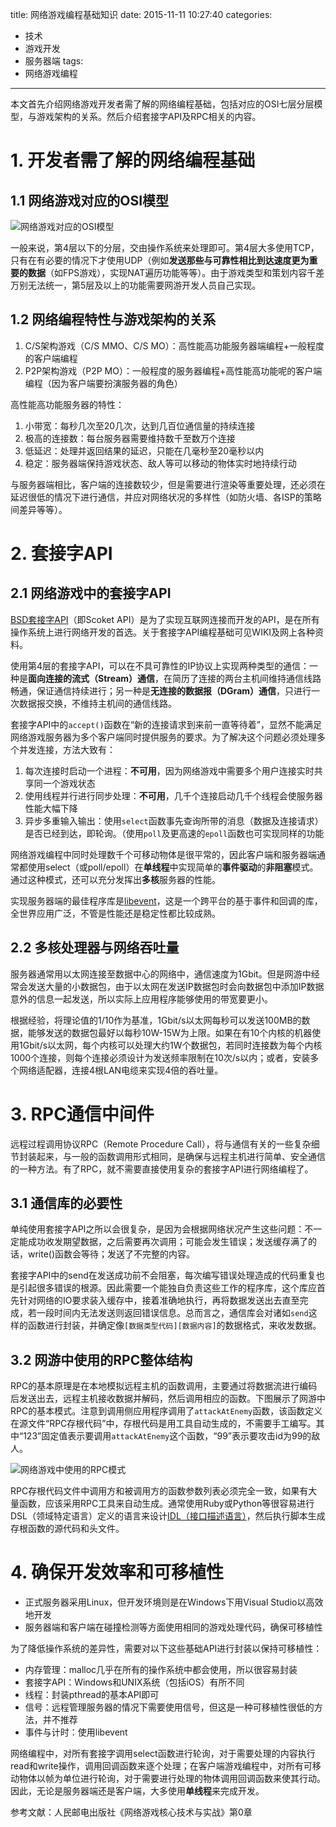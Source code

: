 title: 网络游戏编程基础知识
date: 2015-11-11 10:27:40
categories:
- 技术
- 游戏开发
- 服务器端
tags:
- 网络游戏编程
---
本文首先介绍网络游戏开发者需了解的网络编程基础，包括对应的OSI七层分层模型，与游戏架构的关系。然后介绍套接字API及RPC相关的内容。

<!-- more -->

# 1. 开发者需了解的网络编程基础

## 1.1 网络游戏对应的OSI模型

![网络游戏对应的OSI模型](http://raytaylorlin-blog.oss-cn-shenzhen.aliyuncs.com/image/server/网络游戏对应的OSI模型.png)

一般来说，第4层以下的分层，交由操作系统来处理即可。第4层大多使用TCP，只有在有必要的情况下才使用UDP（例如**发送那些与可靠性相比到达速度更为重要的数据**（如FPS游戏），实现NAT遍历功能等等）。由于游戏类型和策划内容千差万别无法统一，第5层及以上的功能需要网游开发人员自己实现。

## 1.2 网络编程特性与游戏架构的关系

1. C/S架构游戏（C/S MMO、C/S MO）：高性能高功能服务器端编程+一般程度的客户端编程
2. P2P架构游戏（P2P MO）：一般程度的服务器编程+高性能高功能呢的客户端编程（因为客户端要扮演服务器的角色）

高性能高功能服务器的特性：

1. 小带宽：每秒几次至20几次，达到几百位通信量的持续连接
2. 极高的连接数：每台服务器需要维持数千至数万个连接
3. 低延迟：处理并返回结果的延迟，只能在几毫秒至20毫秒以内
4. 稳定：服务器端保持游戏状态、敌人等可以移动的物体实时地持续行动

与服务器端相比，客户端的连接数较少，但是需要进行渲染等重要处理，还必须在延迟很低的情况下进行通信，并应对网络状况的多样性（如防火墙、各ISP的策略间差异等等）。

# 2. 套接字API

## 2.1 网络游戏中的套接字API

[BSD套接字API](https://zh.wikipedia.org/wiki/Berkeley%E5%A5%97%E6%8E%A5%E5%AD%97)（即Scoket API）是为了实现互联网连接而开发的API，是在所有操作系统上进行网络开发的首选。关于套接字API编程基础可见WIKI及网上各种资料。

使用第4层的套接字API，可以在不具可靠性的IP协议上实现两种类型的通信：一种是**面向连接的流式（Stream）通信**，在简历了连接的两台主机间维持通信线路畅通，保证通信持续进行；另一种是**无连接的数据报（DGram）通信**，只进行一次数据报交换，不维持主机间的通信线路。

套接字API中的`accept()`函数在“新的连接请求到来前一直等待着”，显然不能满足网络游戏服务器为多个客户端同时提供服务的要求。为了解决这个问题必须处理多个并发连接，方法大致有：

1. 每次连接时启动一个进程：**不可用**，因为网络游戏中需要多个用户连接实时共享同一个游戏状态
2. 使用线程并行进行同步处理：**不可用**，几千个连接启动几千个线程会使服务器性能大幅下降
3. 异步多重输入输出：使用`select`函数事先查询所带的消息（数据及连接请求）是否已经到达，即轮询。（使用`poll`及更高速的`epoll`函数也可实现同样的功能

网络游戏编程中同时处理数千个可移动物体是很平常的，因此客户端和服务器端通常都使用select（或poll/epoll）在**单线程**中实现简单的**事件驱动**的**非阻塞**模式。通过这种模式，还可以充分发挥出**多核**服务器的性能。

实现服务器端的最佳程序库是[libevent](http://libevent.org/)，这是一个跨平台的基于事件和回调的库，全世界应用广泛，不管是性能还是稳定性都比较成熟。

## 2.2 多核处理器与网络吞吐量

服务器通常用以太网连接至数据中心的网络中，通信速度为1Gbit。但是网游中经常会发送大量的小数据包，由于以太网在发送IP数据包时会向数据包中添加IP数据意外的信息一起发送，所以实际上应用程序能够使用的带宽要更小。

根据经验，将理论值的1/10作为基准，1Gbit/s以太网每秒可以发送100MB的数据，能够发送的数据包最好以每秒10W-15W为上限。如果在有10个内核的机器使用1Gbit/s以太网，每个内核可以处理大约1W个数据包，若同时连接数为每个内核1000个连接，则每个连接必须设计为发送频率限制在10次/s以内；或者，安装多个网络适配器，连接4根LAN电缆来实现4倍的吞吐量。

# 3. RPC通信中间件

远程过程调用协议RPC（Remote Procedure Call），将与通信有关的一些复杂细节封装起来，与一般的函数调用形式相同，是确保与远程主机进行简单、安全通信的一种方法。有了RPC，就不需要直接使用复杂的套接字API进行网络编程了。

## 3.1 通信库的必要性

单纯使用套接字API之所以会很复杂，是因为会根据网络状况产生这些问题：不一定能成功收发期望数据，之后需要再次调用；可能会发生错误；发送缓存满了的话，write()函数会等待；发送了不完整的内容。

套接字API中的send在发送成功前不会阻塞，每次编写错误处理造成的代码重复也是引起很多错误的根源。因此需要一个能独自负责这些工作的程序库，这个库应首先针对网络的IO要求装入缓存中，接着准确地执行，再将数据发送出去直至完成，若一段时间内无法发送则返回错误信息。总而言之，通信库会对诸如`send`这样的函数进行封装，并确定像`[数据类型代码][数据内容]`的数据格式，来收发数据。

## 3.2 网游中使用的RPC整体结构

RPC的基本原理是在本地模拟远程主机的函数调用，主要通过将数据流进行编码后发送出去，远程主机接收数据并解码，然后调用相应的函数。下图展示了网游中RPC的基本模式。注意到调用侧应用程序调用了`attackAtEnemy`函数，该函数定义在源文件“RPC存根代码”中，存根代码是用工具自动生成的，不需要手工编写。其中“123”固定值表示要调用`attackAtEnemy`这个函数，“99”表示要攻击id为99的敌人。

![网络游戏中使用的RPC模式](http://raytaylorlin-blog.oss-cn-shenzhen.aliyuncs.com/image/server/网络游戏中使用的RPC模式.jpg)

RPC存根代码文件中调用方和被调用方的函数参数列表必须完全一致，如果有大量函数，应该采用RPC工具来自动生成。通常使用Ruby或Python等很容易进行DSL（领域特定语言）定义的语言来设计[IDL（接口描述语言）](https://zh.wikipedia.org/wiki/%E6%8E%A5%E5%8F%A3%E6%8F%8F%E8%BF%B0%E8%AF%AD%E8%A8%80)，然后执行脚本生成存根函数的源代码和头文件。

# 4. 确保开发效率和可移植性

* 正式服务器采用Linux，但开发环境则是在Windows下用Visual Studio以高效地开发
* 服务器端和客户端在碰撞检测等方面使用相同的游戏处理代码，确保可移植性

为了降低操作系统的差异性，需要对以下这些基础API进行封装以保持可移植性：

* 内存管理：malloc几乎在所有的操作系统中都会使用，所以很容易封装
* 套接字API：Windows和UNIX系统（包括iOS）有所不同
* 线程：封装pthread的基本API即可
* 信号：远程管理服务器的情况下需要使用信号，但这是一种可移植性很低的方法，并不推荐
* 事件与计时：使用libevent

网络编程中，对所有套接字调用select函数进行轮询，对于需要处理的内容执行read和write操作，调用回调函数来逐个处理；在客户端游戏编程中，对所有可移动物体以帧为单位进行轮询，对于需要进行处理的物体调用回调函数来使其行动。因此，无论是服务器端还是客户端，大多使用**单线程**来完成开发。

参考文献：人民邮电出版社《网络游戏核心技术与实战》第0章